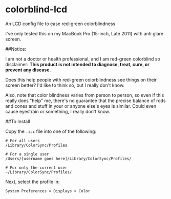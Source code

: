 # colorblind-lcd
An LCD config file to ease red-green colorblindness 

I've only tested this on my MacBook Pro (15-inch, Late 2011) with anti glare screen.

##Notice:

I am not a doctor or health professional, and I am red-green colorblind so disclaimer:
**This product is not intended to diagnose, treat, cure, or prevent any disease.**

Does this help people with red-green colorblindness see things on their screen better?
I'd like to think so, but I really don't know.

Also, note that color blindness varies from person to person, so even if this really 
does "help" me, there's no guarantee that the precise balance of rods and cones and 
stuff in your or anyone else's eyes is similar. Could even cause eyestrain or something, 
I really don't know.

##To Install

Copy the `.icc` file into one of the following:
```
# For all users
/Library/ColorSync/Profiles

# For a single user
/Users/[username goes here]/Library/ColorSync/Profiles/

# For only the current user
~/Library/ColorSync/Profiles/
```

Next, select the profile in:
```
System Preferences » Displays » Color
```

